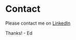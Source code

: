 # Contact

Please contact me on [LinkedIn](https://www.linkedin.com/in/edwardsverdlin/)

Thanks! - Ed
